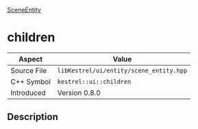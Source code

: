 [SceneEntity](index)
# children
| Aspect | Value |
| --- | --- |
| Source File | `libKestrel/ui/entity/scene_entity.hpp` |
| C++ Symbol | `kestrel::ui::children` |
| Introduced | Version 0.8.0 |
## Description

